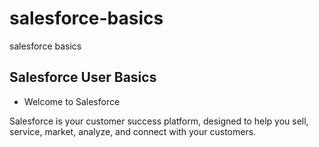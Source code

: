 # salesforce-basics

salesforce basics 

## Salesforce User Basics
* Welcome to Salesforce

Salesforce is your customer success platform, designed to help you sell, service, market, analyze, and connect with your customers.
